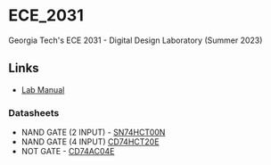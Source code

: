 # ECE_2031
Georgia Tech's ECE 2031 - Digital Design Laboratory (Summer 2023)
## Links
- [Lab Manual](https://powersof2.gatech.edu/cas/labmanual/manual.php)
### Datasheets
- NAND GATE (2 INPUT) - [SN74HCT00N](https://www.ti.com/lit/ds/symlink/sn74hct00.pdf?HQS=dis-dk-null-digikeymode-dsf-pf-null-wwe&ts=1685651256658&ref_url=https%253A%252F%252Fwww.ti.com%252Fgeneral%252Fdocs%252Fsuppproductinfo.tsp%253FdistId%253D10%2526gotoUrl%253Dhttps%253A%252F%252Fwww.ti.com%252Flit%252Fgpn%252Fsn74hct00)
- NAND GATE (4 INPUT) [CD74HCT20E](https://www.ti.com/lit/ds/symlink/cd74hct20.pdf?HQS=dis-dk-null-digikeymode-dsf-pf-null-wwe&ts=1685651586963&ref_url=https%253A%252F%252Fwww.ti.com%252Fgeneral%252Fdocs%252Fsuppproductinfo.tsp%253FdistId%253D10%2526gotoUrl%253Dhttps%253A%252F%252Fwww.ti.com%252Flit%252Fgpn%252Fcd74hct20)
- NOT GATE - [CD74AC04E](https://www.ti.com/lit/ds/symlink/cd74ac04.pdf?HQS=dis-dk-null-digikeymode-dsf-pf-null-wwe&ts=1685568470981&ref_url=https%253A%252F%252Fwww.ti.com%252Fgeneral%252Fdocs%252Fsuppproductinfo.tsp%253FdistId%253D10%2526gotoUrl%253Dhttps%253A%252F%252Fwww.ti.com%252Flit%252Fgpn%252Fcd74ac04)

